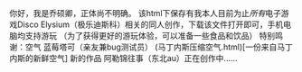 你好，我是乔硕卿，正体尚不明确。
该html下保存有我本人目前为止*所有*电子游戏Disco Elysium（极乐迪斯科）相关的同人创作，下载该文件打开即可，手机电脑均支持游玩
（为了获得更好的游玩体验，可以准备一些食品和饮品）
特别鸣谢：空气 蓝莓塔可（亲友兼bug测试员）
(马丁内斯压缩空气.html)[一份来自马丁内斯的新鲜空气]
新的作品 阿勒锦往事（东北au）正在创作中......
